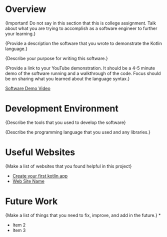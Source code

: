 # Overview

{Important!  Do not say in this section that this is college assignment.  Talk about what you are trying to accomplish as a software engineer to further your learning.}

{Provide a description the software that you wrote to demonstrate the Kotlin language.}

{Describe your purpose for writing this software.}

{Provide a link to your YouTube demonstration.  It should be a 4-5 minute demo of the software running and a walkthrough of the code.  Focus should be on sharing what you learned about the language syntax.}

[Software Demo Video](http://youtube.link.goes.here)

# Development Environment

{Describe the tools that you used to develop the software}

{Describe the programming language that you used and any libraries.}

# Useful Websites

{Make a list of websites that you found helpful in this project}
* [Create your first kotlin app](https://www.jetbrains.com/help/idea/create-your-first-kotlin-app.html#67dd1cb4)
* [Web Site Name](http://url.link.goes.here)

# Future Work

{Make a list of things that you need to fix, improve, and add in the future.}
* 
* Item 2
* Item 3
